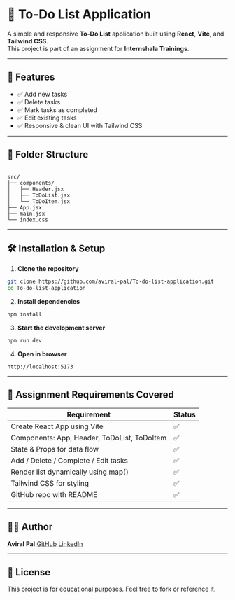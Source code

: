 
# 📝 To-Do List Application

A simple and responsive **To-Do List** application built using **React**, **Vite**, and **Tailwind CSS**.  
This project is part of an assignment for **Internshala Trainings**.

---

## 🚀 Features

- ✅ Add new tasks
- ✅ Delete tasks
- ✅ Mark tasks as completed
- ✅ Edit existing tasks
- ✅ Responsive & clean UI with Tailwind CSS

---

## 📁 Folder Structure

```

src/
├── components/
│   ├── Header.jsx
│   ├── ToDoList.jsx
│   └── ToDoItem.jsx
├── App.jsx
├── main.jsx
└── index.css

````

---

## 🛠️ Installation & Setup

1. **Clone the repository**

```bash
git clone https://github.com/aviral-pal/To-do-list-application.git
cd To-do-list-application
````

2. **Install dependencies**

```bash
npm install
```

3. **Start the development server**

```bash
npm run dev
```

4. **Open in browser**

```
http://localhost:5173
```

---

## 📄 Assignment Requirements Covered

| Requirement                                 | Status |
| ------------------------------------------- | ------ |
| Create React App using Vite                 | ✅      |
| Components: App, Header, ToDoList, ToDoItem | ✅      |
| State & Props for data flow                 | ✅      |
| Add / Delete / Complete / Edit tasks        | ✅      |
| Render list dynamically using map()         | ✅      |
| Tailwind CSS for styling                    | ✅      |
| GitHub repo with README                     | ✅      |

---

## 🧑‍💻 Author

**Aviral Pal**
[GitHub](https://github.com/aviral-pal)
[LinkedIn](https://linkedin.com/in/aviral-pal)

---

## 📃 License

This project is for educational purposes. Feel free to fork or reference it.


